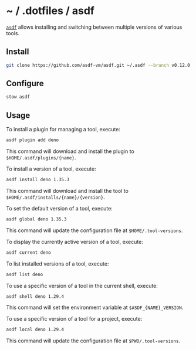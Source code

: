 # ~ / .dotfiles / asdf

[`asdf`](https://asdf-vm.com/) allows installing and switching between
multiple versions of various tools.

## Install

```sh
git clone https://github.com/asdf-vm/asdf.git ~/.asdf --branch v0.12.0
```

## Configure

```sh
stow asdf
```

## Usage

To install a plugin for managing a tool, execute:

```sh
asdf plugin add deno
```

This command will download and install the plugin to `$HOME/.asdf/plugins/{name}`.

To install a version of a tool, execute:

```sh
asdf install deno 1.35.3
```

This command will download and install the tool to `$HOME/.asdf/installs/{name}/{version}`.

To set the default version of a tool, execute:

```sh
asdf global deno 1.35.3
```

This command will update the configuration file at `$HOME/.tool-versions`.

To display the currently active version of a tool, execute:

```sh
asdf current deno
```

To list installed versions of a tool, execute:

```sh
asdf list deno
```

To use a specific version of a tool in the current shell, execute:

```sh
asdf shell deno 1.29.4
```

This command will set the environment variable at `$ASDF_{NAME}_VERSION`.

To use a specific version of a tool for a project, execute:

```sh
asdf local deno 1.29.4
```

This command will update the configuration file at `$PWD/.tool-versions`.

